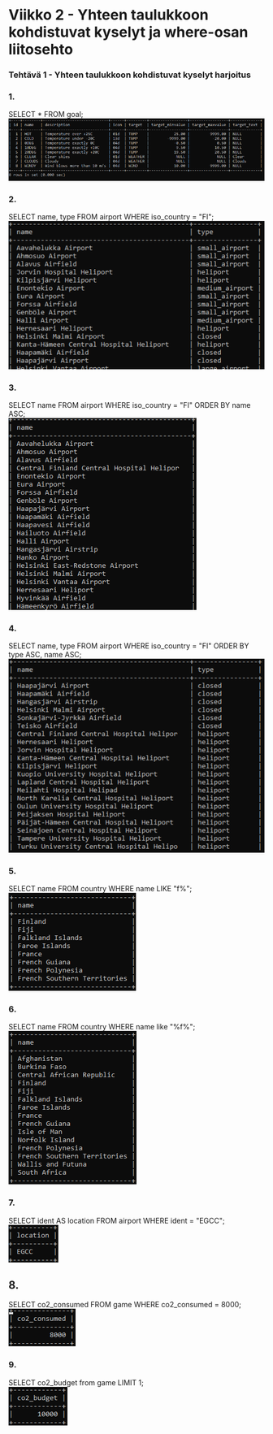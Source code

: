 # Viikko 2 - Yhteen taulukkoon kohdistuvat kyselyt ja where-osan liitosehto

### Tehtävä 1 - Yhteen taulukkoon kohdistuvat kyselyt harjoitus

### 1.

SELECT * FROM goal;  
![kuvakaappaus](k1.png)

### 2.

SELECT name, type FROM airport WHERE iso_country = "FI";  
![kuvakaappaus](k2.png)

### 3.

SELECT name FROM airport WHERE iso_country = "FI" ORDER BY name ASC;  
![kuvakaappaus](k3.png)

### 4.

SELECT name, type FROM airport WHERE iso_country = "FI" ORDER BY type ASC, name ASC;  
![kuvakaappaus](k4.png)

### 5.

SELECT name FROM country WHERE name LIKE "f%";  
![kuvakaappaus](k5.png)

### 6.

SELECT name FROM country WHERE name like "%f%";  
![kuvakaappaus](k6.png)

### 7.

SELECT ident AS location FROM airport WHERE ident = "EGCC";  
![kuvakaappaus](k7.png)

## 8.

SELECT co2_consumed FROM game WHERE co2_consumed = 8000;  
![](image-1.png)

### 9.

SELECT co2_budget from game LIMIT 1;  
![](image-2.png)